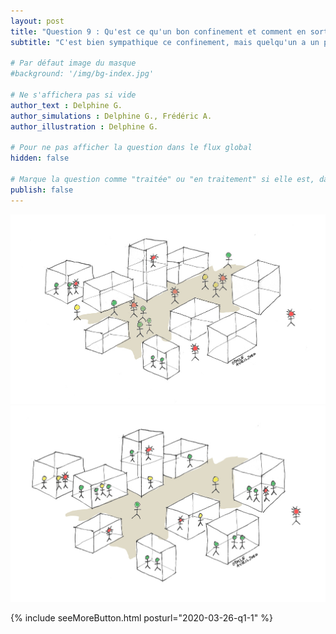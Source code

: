 ```yaml
---
layout: post
title: "Question 9 : Qu'est ce qu'un bon confinement et comment en sortir ?"
subtitle: "C'est bien sympathique ce confinement, mais quelqu'un a un plan pour en sortir ?"

# Par défaut image du masque
#background: '/img/bg-index.jpg'

# Ne s'affichera pas si vide
author_text : Delphine G.
author_simulations : Delphine G., Frédéric A.
author_illustration : Delphine G.

# Pour ne pas afficher la question dans le flux global
hidden: false

# Marque la question comme "traitée" ou "en traitement" si elle est, dans cette ordre, publiée ou non
publish: false
---
```


<img src="/img/posts/Q9_1.jpg" class="full-size">

<img src="/img/posts/Q9_2.jpg" class="full-size">

{% include seeMoreButton.html posturl="2020-03-26-q1-1" %}
